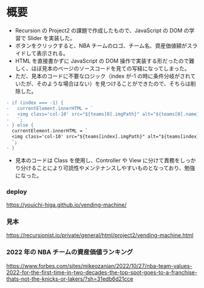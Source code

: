 # 概要

- Recursion の Project2 の課題で作成したもので、JavaScript の DOM の学習で Slider を実装した。
- ボタンをクリックすると、NBA チームのロゴ、チーム名、資産価値額がスライドして表示される。
- HTML を直接書かずに JavaScript の DOM 操作で実装する形だったので難しく、ほぼ見本のページのソースコードを見ての写経になってしまった。
- ただ、見本のコードに不要なロジック（index が-1 の時に条件分岐がされていたが、そのような場合はない）を見つけることができたので、そちらは削除した。

```diff
- if (index === -1) {
-   currentElement.innerHTML = `
-   <img class='col-10' src="${teams[0].imgPath}" alt="${teams[0].name}">
-   `;
- } else {
  currentElement.innerHTML = `
  <img class='col-10' src="${teams[index].imgPath}" alt="${teams[index].name}">
  `;
- }
```

- 見本のコードは Class を使用し、Controller や View に分けて責務をしっかり分けることにより可読性やメンテナンスしやすいものとなっており、勉強になった。

### deploy

https://youichi-higa.github.io/vending-machine/

### 見本

https://recursionist.io/private/general/html/project2/vending-machine.html

### 2022 年の NBA チームの資産価値ランキング

https://www.forbes.com/sites/mikeozanian/2022/10/27/nba-team-values-2022-for-the-first-time-in-two-decades-the-top-spot-goes-to-a-franchise-thats-not-the-knicks-or-lakers/?sh=31edb6d21cce
